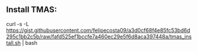 ## Install TMAS:

curl -s -L https://gist.githubusercontent.com/felipecosta09/a3d0cf68f4e85fc53bd6d295c1bb2c5b/raw/fafd525ef1bccfe7a460ec29e5f6d8aca397448a/tmas_install.sh | bash

